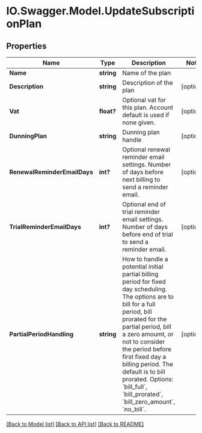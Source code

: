 # IO.Swagger.Model.UpdateSubscriptionPlan
## Properties

Name | Type | Description | Notes
------------ | ------------- | ------------- | -------------
**Name** | **string** | Name of the plan | 
**Description** | **string** | Description of the plan | [optional] 
**Vat** | **float?** | Optional vat for this plan. Account default is used if none given. | [optional] 
**DunningPlan** | **string** | Dunning plan handle | [optional] 
**RenewalReminderEmailDays** | **int?** | Optional renewal reminder email settings. Number of days before next billing to send a reminder email. | [optional] 
**TrialReminderEmailDays** | **int?** | Optional end of trial reminder email settings. Number of days before end of trial to send a reminder email. | [optional] 
**PartialPeriodHandling** | **string** | How to handle a potential initial partial billing period for fixed day scheduling. The options are to bill for a full period, bill prorated for the partial period, bill a zero amoumt, or not to consider the period before first fixed day a billing period. The default is to bill prorated. Options: &#x60;bill_full&#x60;, &#x60;bill_prorated&#x60;, &#x60;bill_zero_amount&#x60;, &#x60;no_bill&#x60;. | [optional] 

[[Back to Model list]](../README.md#documentation-for-models) [[Back to API list]](../README.md#documentation-for-api-endpoints) [[Back to README]](../README.md)

